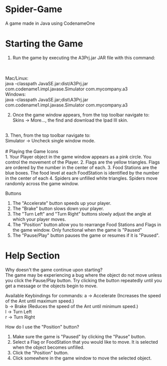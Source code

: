 # Spider-Game
A game made in Java using CodenameOne

# Starting the Game
1. Run the game by executing the A3Prj.jar JAR file with this command:
<br>
<br>Mac/Linux:<br>
java -classpath JavaSE.jar:dist/A3Prj.jar com.codename1.impl.javase.Simulator com.mycompany.a3
<br>Windows:<br>
java -classpath JavaSE.jar;dist\A3Prj.jar com.codename1.impl.javase.Simulator com.mycompany.a3

2. Once the game window appears, from the top toolbar navigate to:<br>
Skins -> More..., the find and download the Ipad III skin.<br>
<br>
3. Then, from the top toolbar navigate to:<br>
Simulator -> Uncheck single window mode.<br>
<br>
# Playing the Game
Icons<br>
1. Your Player object in the game window appears as a pink circle. You control the movement of the Player.
2. Flags are the yellow triangles. Flags are ordered by the number in the center of each.
3. Food Stations are the blue boxes. The food level at each FoodStation is identified by the number in the center of each
4. Spiders are unfilled white triangles. Spiders move randomly across the game window.

Buttons
1. The "Accelerate" button speeds up your player.
2. The "Brake" button slows down your player.
3. The "Turn Left" and "Turn Right" buttons slowly adjust the angle at which your player moves.
4. The "Position" button allow you to rearrange Food Stations and Flags in the game window. Only functional when the game is "Paused"
5. The "Pause/Play" button pauses the game or resumes if it is "Paused".

# Help Section
Why doesn't the game continue upon starting?<br>
The game may be experiencing a bug where the object do not move unless you click the Pause/Play button. Try clicking the button repeatedly until you get a message or the objects begin to move.

Available Keybindings for commands:
a -> Accelerate (Increases the speed of the Ant until maximum speed.)<br>
b -> Brake (Reduces the speed of the Ant until minimum speed.)<br>
l -> Turn Left<br>
r -> Turn Right<br>

How do I use the "Position" button?
1. Make sure the game is "Paused" by clicking the "Pause" button.
2. Select a Flag or FoodStation that you would like to move. It is selected when the object becomes unfilled.
3. Click the "Position" button.
4. Click somewhere in the game window to move the selected object.
